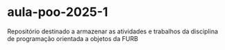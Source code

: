 # aula-poo-2025-1
Repositório destinado a armazenar as atividades e trabalhos da disciplina de programação orientada a objetos da FURB
